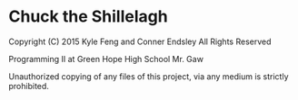 Chuck the Shillelagh
====================

Copyright (C) 2015 Kyle Feng and Conner Endsley
All Rights Reserved

Programming II at Green Hope High School
Mr. Gaw

Unauthorized copying of any files of this project, via any medium is strictly prohibited.
